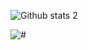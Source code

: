 <!---
TanerKavak/TanerKavak is a ✨ special ✨ repository because its `README.md` (this file) appears on your GitHub profile.
You can click the Preview link to take a look at your changes.
--->
![Github stats 2](https://github-readme-stats.vercel.app/api?username=TanerKavak&show_icons=true&theme=radical)
<p align="left"> <img src="https://komarev.com/ghpvc/?username=tanerkavak&label=Profile%20views&color=0e75b6&style=flat" alt="#" /> </p>
